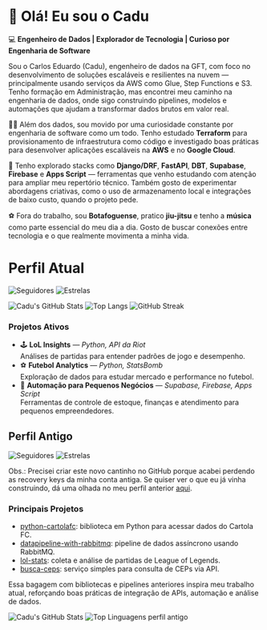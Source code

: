 # 👋 Olá! Eu sou o Cadu

💻 **Engenheiro de Dados | Explorador de Tecnologia | Curioso por Engenharia de Software**

Sou o Carlos Eduardo (Cadu), engenheiro de dados na GFT, com foco no desenvolvimento de soluções escaláveis e resilientes na nuvem — principalmente usando serviços da AWS como Glue, Step Functions e S3. Tenho formação em Administração, mas encontrei meu caminho na engenharia de dados, onde sigo construindo pipelines, modelos e automações que ajudam a transformar dados brutos em valor real.

👨‍💻 Além dos dados, sou movido por uma curiosidade constante por engenharia de software como um todo. Tenho estudado **Terraform** para provisionamento de infraestrutura como código e investigado boas práticas para desenvolver aplicações escaláveis na **AWS** e no **Google Cloud**.

🚀 Tenho explorado stacks como **Django/DRF**, **FastAPI**, **DBT**, **Supabase**, **Firebase** e **Apps Script** — ferramentas que venho estudando com atenção para ampliar meu repertório técnico. Também gosto de experimentar abordagens criativas, como o uso de armazenamento local e integrações de baixo custo, quando o projeto pede.

⚽ Fora do trabalho, sou **Botafoguense**, pratico **jiu-jitsu** e tenho a **música** como parte essencial do meu dia a dia. Gosto de buscar conexões entre tecnologia e o que realmente movimenta a minha vida.

# Perfil Atual

![Seguidores](https://img.shields.io/github/followers/cadusds2?style=social) ![Estrelas](https://img.shields.io/github/stars/cadusds2?style=social)

![Cadu's GitHub Stats](https://github-readme-stats.vercel.app/api?username=cadusds2&show_icons=true&theme=tokyonight)
![Top Langs](https://github-readme-stats.vercel.app/api/top-langs/?username=cadusds2&layout=compact&theme=tokyonight)
![GitHub Streak](https://streak-stats.demolab.com?user=cadusds2&theme=tokyonight)

### Projetos Ativos

- 🕹️ **LoL Insights** — *Python, API da Riot*  
  Análises de partidas para entender padrões de jogo e desempenho.
- ⚽ **Futebol Analytics** — *Python, StatsBomb*  
  Exploração de dados para estudar mercado e performance no futebol.
- 🤖 **Automação para Pequenos Negócios** — *Supabase, Firebase, Apps Script*  
  Ferramentas de controle de estoque, finanças e atendimento para pequenos empreendedores.

## Perfil Antigo
![Seguidores](https://img.shields.io/github/followers/cadusds?style=social) ![Estrelas](https://img.shields.io/github/stars/cadusds2?style=social)

Obs.: Precisei criar este novo cantinho no GitHub porque acabei perdendo as recovery keys da minha conta antiga. Se quiser ver o que eu já vinha construindo, dá uma olhada no meu perfil anterior [aqui](https://github.com/cadusds).

### Principais Projetos

- [python-cartolafc](https://github.com/cadusds/python-cartolafc): biblioteca em Python para acessar dados do Cartola FC.
- [datapipeline-with-rabbitmq](https://github.com/cadusds/datapipeline-with-rabbitmq): pipeline de dados assíncrono usando RabbitMQ.
- [lol-stats](https://github.com/cadusds/lol-stats): coleta e análise de partidas de League of Legends.
- [busca-ceps](https://github.com/cadusds/busca-ceps): serviço simples para consulta de CEPs via API.

Essa bagagem com bibliotecas e pipelines anteriores inspira meu trabalho atual, reforçando boas práticas de integração de APIs, automação e análise de dados.

![Cadu's GitHub Stats](https://github-readme-stats.vercel.app/api?username=cadusds2&show_icons=true&theme=tokyonight)
![Top Linguagens perfil antigo](https://github-readme-stats.vercel.app/api/top-langs/?username=cadusds&layout=compact&theme=tokyonight)
